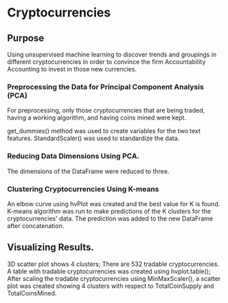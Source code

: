 # Cryptocurrencies

## Purpose
Using unsupervised machine learning to discover trends and groupings in different cryptocurrencies in order to convince the firm Accountability Accounting to invest in those new currencies.

### Preprocessing the Data for Principal Component Analysis (PCA)
For preprocessing, only those cryptocurrencies that are being traded, having a working algorithm, and having coins mined were kept.

get_dummies() method was used to create variables for the two text features. StandardScaler() was used to standardize the data. 

### Reducing Data Dimensions Using PCA.
The dimensions of the DataFrame were reduced to three.

### Clustering Cryptocurrencies Using K-means
An elbow curve using hvPlot was created and the best value for K is found. K-means algorithm was run to make predictions of the K clusters for the cryptocurrencies' data. The prediction was added to the new DataFrame after concatenation.

## Visualizing Results.
3D scatter plot shows 4 clusters; There are 532 tradable cryptocurrencies. A table with tradable cryptocurrencies was created using hvplot.table(); After scaling the tradable cryptocurrencies using MinMaxScaler(), a scatter plot was created showing 4 clusters with respect to TotalCoinSupply and TotalCoinsMined.


